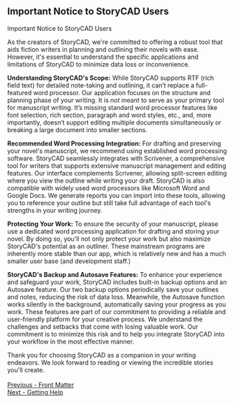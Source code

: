 ## Important Notice to StoryCAD Users ##
Important Notice to StoryCAD Users

As the creators of StoryCAD, we're committed to offering a robust tool that aids fiction writers in planning and outlining their novels with ease. However, it's essential to understand the specific applications and limitations of StoryCAD to minimize data loss or inconvenience.

**Understanding StoryCAD's Scope:**
 While StoryCAD supports RTF (rich field text) for detailed note-taking and outlining, it can’t replace a full-featured word processor. Our application focuses on the structure and planning phase of your writing. It is *not* meant to serve as your primary tool for manuscript writing. It’s missing standard word processor features like font selection, rich section, paragraph and word styles, etc., and, more importantly, doesn’t support editing multiple documents simultaneously or breaking a large document into smaller sections. 

**Recommended Word Processing Integration:**
For drafting and preserving your novel's manuscript, we recommend using established word processing software. StoryCAD seamlessly integrates with Scrivener, a comprehensive tool for writers that supports extensive manuscript management and editing features. Our interface complements Scrivener, allowing split-screen editing where you view the outline while writing your draft. 
StoryCAD is also compatible with widely used word processors like Microsoft Word and Google Docs. We generate reports you can import into these tools, allowing you to reference your outline but still take full advantage of each tool's strengths in your writing journey.

**Protecting Your Work:**
To ensure the security of your manuscript, please use a dedicated word processing application for drafting and storing your novel. By doing so, you'll not only protect your work but also maximize StoryCAD's potential as an outliner. These mainstream programs are inherently more stable than our app, which is relatively new and has a much smaller user base (and development staff.)

**StoryCAD's Backup and Autosave Features:** 
To enhance your experience and safeguard your work, StoryCAD includes built-in backup options and an Autosave feature. Our two backup options periodically save your outlines and notes, reducing the risk of data loss. Meanwhile, the Autosave function works silently in the background, automatically saving your progress as you work. These features are part of our commitment to providing a reliable and user-friendly platform for your creative process. We understand the challenges and setbacks that come with losing valuable work. Our commitment is to minimize this risk and to help you integrate StoryCAD into your workflow in the most effective manner.



Thank you for choosing StoryCAD as a companion in your writing endeavors. We look forward to reading or viewing the incredible stories you'll create.
 <br/> <br/>
[Previous - Front Matter](Front_Matter.md) <br/>
[Next - Getting Help](Getting_Help.md) <br/>

